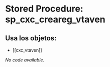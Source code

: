 # Stored Procedure: sp_cxc_creareg_vtaven

## Usa los objetos:
- [[cxc_vtaven]]

*No code available.*
